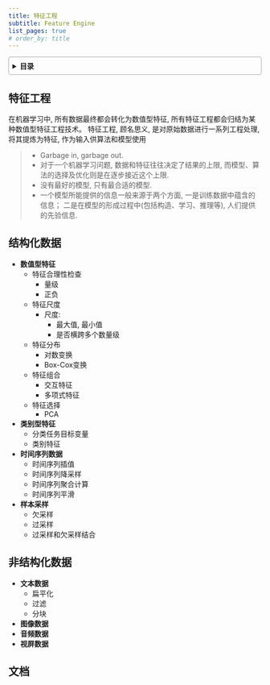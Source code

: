 ```yaml
---
title: 特征工程
subtitle: Feature Engine
list_pages: true
# order_by: title
---
```


<style>
details {
    border: 1px solid #aaa;
    border-radius: 4px;
    padding: .5em .5em 0;
}
summary {
    font-weight: bold;
    margin: -.5em -.5em 0;
    padding: .5em;
}
details[open] {
    padding: .5em;
}
details[open] summary {
    border-bottom: 1px solid #aaa;
    margin-bottom: .5em;
}
</style>

<details><summary>目录</summary><p>

- [特征工程](#特征工程)
- [结构化数据](#结构化数据)
- [非结构化数据](#非结构化数据)
- [文档](#文档)
</p></details><p></p>

## 特征工程

在机器学习中, 所有数据最终都会转化为数值型特征, 所有特征工程都会归结为某种数值型特征工程技术。
特征工程, 顾名思义, 是对原始数据进行一系列工程处理, 将其提炼为特征, 作为输入供算法和模型使用

> * Garbage in, garbage out.
> * 对于一个机器学习问题, 数据和特征往往决定了结果的上限, 
>   而模型、算法的选择及优化则是在逐步接近这个上限.
> * 没有最好的模型, 只有最合适的模型.
> * 一个模型所能提供的信息一般来源于两个方面, 一是训练数据中蕴含的信息；
>   二是在模型的形成过程中(包括构造、学习、推理等), 人们提供的先验信息.

## 结构化数据

* **数值型特征**
    - 特征合理性检查
        - 量级
        - 正负
    - 特征尺度
        - 尺度: 
            - 最大值, 最小值
            - 是否横跨多个数量级
    - 特征分布
        - 对数变换
        - Box-Cox变换
    - 特征组合
        - 交互特征
        - 多项式特征
    - 特征选择
        - PCA
* **类别型特征**
    - 分类任务目标变量
    - 类别特征
* **时间序列数据**
    - 时间序列插值
    - 时间序列降采样
    - 时间序列聚合计算
    - 时间序列平滑
* **样本采样**
    - 欠采样
    - 过采样
    - 过采样和欠采样结合

## 非结构化数据

* **文本数据**
    - 扁平化
    - 过滤
    - 分块
* **图像数据**
* **音频数据**
* **视屏数据**

## 文档

